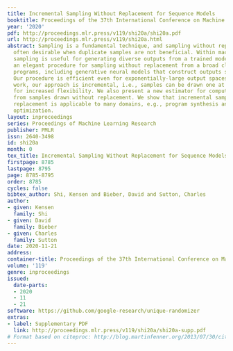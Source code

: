 ```yaml
---
title: Incremental Sampling Without Replacement for Sequence Models
booktitle: Proceedings of the 37th International Conference on Machine Learning
year: '2020'
pdf: http://proceedings.mlr.press/v119/shi20a/shi20a.pdf
url: http://proceedings.mlr.press/v119/shi20a.html
abstract: Sampling is a fundamental technique, and sampling without replacement is
  often desirable when duplicate samples are not beneficial. Within machine learning,
  sampling is useful for generating diverse outputs from a trained model. We present
  an elegant procedure for sampling without replacement from a broad class of randomized
  programs, including generative neural models that construct outputs sequentially.
  Our procedure is efficient even for exponentially-large output spaces. Unlike prior
  work, our approach is incremental, i.e., samples can be drawn one at a time, allowing
  for increased flexibility. We also present a new estimator for computing expectations
  from samples drawn without replacement. We show that incremental sampling without
  replacement is applicable to many domains, e.g., program synthesis and combinatorial
  optimization.
layout: inproceedings
series: Proceedings of Machine Learning Research
publisher: PMLR
issn: 2640-3498
id: shi20a
month: 0
tex_title: Incremental Sampling Without Replacement for Sequence Models
firstpage: 8785
lastpage: 8795
page: 8785-8795
order: 8785
cycles: false
bibtex_author: Shi, Kensen and Bieber, David and Sutton, Charles
author:
- given: Kensen
  family: Shi
- given: David
  family: Bieber
- given: Charles
  family: Sutton
date: 2020-11-21
address: 
container-title: Proceedings of the 37th International Conference on Machine Learning
volume: '119'
genre: inproceedings
issued:
  date-parts:
  - 2020
  - 11
  - 21
software: https://github.com/google-research/unique-randomizer
extras:
- label: Supplementary PDF
  link: http://proceedings.mlr.press/v119/shi20a/shi20a-supp.pdf
# Format based on citeproc: http://blog.martinfenner.org/2013/07/30/citeproc-yaml-for-bibliographies/
---
```


